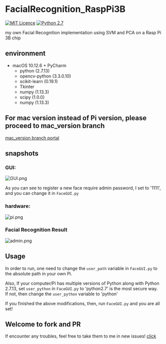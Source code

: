 # FacialRecognition_RaspPi3B

[![MIT Licence](https://badges.frapsoft.com/os/mit/mit.svg?v=103)](https://opensource.org/licenses/mit-license.php)
[![Python 2.7](https://img.shields.io/badge/python-2.7-yellow.svg)](https://www.python.org/)

my own Facial Recognition implementation using SVM and PCA on a Rasp Pi 3B chip

## environment

- macOS 10.12.6 + PyCharm
    - python (2.7.13)
    - opencv-python (3.3.0.10)
    - scikit-learn (0.19.1)
    - Tkinter
    - numpy (1.13.3)
    - scipy (1.0.0)
    - numpy (1.13.3)

## For mac version instead of Pi version, please proceed to mac_version branch

[mac_version branch portal](https://github.com/sgyzetrov/GFacialRecognition_RaspPi3B/tree/mac_version)

## snapshots

### GUI:

![GUI.png](https://github.com/sgyzetrov/GFacialRecognition_RaspPi3B/blob/master/img/GUI.png)

As you can see to register a new face require admin password, I set to '1111', and you can change it in `FaceGUI.py`

### hardware:

![pi.png](https://github.com/sgyzetrov/GFacialRecognition_RaspPi3B/blob/master/img/pi.png)

### Facial Recognition Result

![admin.png](https://github.com/sgyzetrov/GFacialRecognition_RaspPi3B/blob/master/img/admin.png)

## Usage

In order to run, one need to change the `user_path` variable in `FaceGUI.py` to the absolute path in your own Pi.

Also, If your computer/Pi has multiple versions of Python along with Python 2.7.13, set `user_python` in `FaceGUI.py` to 'python2.7' is the most secure way. If not, then change the `user_python` variable to 'python'

If you finished the above modifications, then, run `FaceGUI.py` and you are all set!

## Welcome to fork and PR

If encounter any troubles, feel free to take them to me in new issues! [click](https://github.com/sgyzetrov/GFacialRecognition_RaspPi3B/issues)
